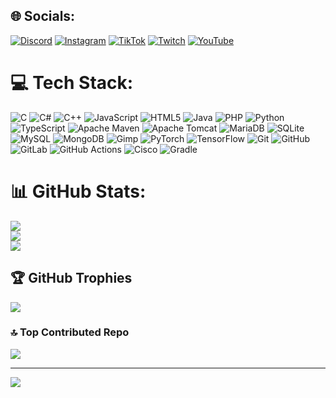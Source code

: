 
## 🌐 Socials:
[![Discord](https://img.shields.io/badge/Discord-%237289DA.svg?logo=discord&logoColor=white)](https://discord.gg/.alexer) [![Instagram](https://img.shields.io/badge/Instagram-%23E4405F.svg?logo=Instagram&logoColor=white)](https://instagram.com/alexer_off) [![TikTok](https://img.shields.io/badge/TikTok-%23000000.svg?logo=TikTok&logoColor=white)](https://tiktok.com/@alexer_v) [![Twitch](https://img.shields.io/badge/Twitch-%239146FF.svg?logo=Twitch&logoColor=white)](https://twitch.tv/alexer_v) [![YouTube](https://img.shields.io/badge/YouTube-%23FF0000.svg?logo=YouTube&logoColor=white)](https://youtube.com/@alexerv1) 

# 💻 Tech Stack:
![C](https://img.shields.io/badge/c-%2300599C.svg?style=flat&logo=c&logoColor=white) ![C#](https://img.shields.io/badge/c%23-%23239120.svg?style=flat&logo=csharp&logoColor=white) ![C++](https://img.shields.io/badge/c++-%2300599C.svg?style=flat&logo=c%2B%2B&logoColor=white) ![JavaScript](https://img.shields.io/badge/javascript-%23323330.svg?style=flat&logo=javascript&logoColor=%23F7DF1E) ![HTML5](https://img.shields.io/badge/html5-%23E34F26.svg?style=flat&logo=html5&logoColor=white) ![Java](https://img.shields.io/badge/java-%23ED8B00.svg?style=flat&logo=openjdk&logoColor=white) ![PHP](https://img.shields.io/badge/php-%23777BB4.svg?style=flat&logo=php&logoColor=white) ![Python](https://img.shields.io/badge/python-3670A0?style=flat&logo=python&logoColor=ffdd54) ![TypeScript](https://img.shields.io/badge/typescript-%23007ACC.svg?style=flat&logo=typescript&logoColor=white) ![Apache Maven](https://img.shields.io/badge/Apache%20Maven-C71A36?style=flat&logo=Apache%20Maven&logoColor=white) ![Apache Tomcat](https://img.shields.io/badge/apache%20tomcat-%23F8DC75.svg?style=flat&logo=apache-tomcat&logoColor=black) ![MariaDB](https://img.shields.io/badge/MariaDB-003545?style=flat&logo=mariadb&logoColor=white) ![SQLite](https://img.shields.io/badge/sqlite-%2307405e.svg?style=flat&logo=sqlite&logoColor=white) ![MySQL](https://img.shields.io/badge/mysql-4479A1.svg?style=flat&logo=mysql&logoColor=white) ![MongoDB](https://img.shields.io/badge/MongoDB-%234ea94b.svg?style=flat&logo=mongodb&logoColor=white) ![Gimp](https://img.shields.io/badge/Gimp-657D8B?style=flat&logo=gimp&logoColor=FFFFFF) ![PyTorch](https://img.shields.io/badge/PyTorch-%23EE4C2C.svg?style=flat&logo=PyTorch&logoColor=white) ![TensorFlow](https://img.shields.io/badge/TensorFlow-%23FF6F00.svg?style=flat&logo=TensorFlow&logoColor=white) ![Git](https://img.shields.io/badge/git-%23F05033.svg?style=flat&logo=git&logoColor=white) ![GitHub](https://img.shields.io/badge/github-%23121011.svg?style=flat&logo=github&logoColor=white) ![GitLab](https://img.shields.io/badge/gitlab-%23181717.svg?style=flat&logo=gitlab&logoColor=white) ![GitHub Actions](https://img.shields.io/badge/github%20actions-%232671E5.svg?style=flat&logo=githubactions&logoColor=white) ![Cisco](https://img.shields.io/badge/cisco-%23049fd9.svg?style=flat&logo=cisco&logoColor=black) ![Gradle](https://img.shields.io/badge/Gradle-02303A.svg?style=flat&logo=Gradle&logoColor=white)
# 📊 GitHub Stats:
![](https://github-readme-stats.vercel.app/api?username=AlexerCrafter&theme=dark&hide_border=false&include_all_commits=false&count_private=false)<br/>
![](https://github-readme-streak-stats.herokuapp.com/?user=AlexerCrafter&theme=dark&hide_border=false)<br/>
![](https://github-readme-stats.vercel.app/api/top-langs/?username=AlexerCrafter&theme=dark&hide_border=false&include_all_commits=false&count_private=false&layout=compact)

## 🏆 GitHub Trophies
![](https://github-profile-trophy.vercel.app/?username=AlexerCrafter&theme=radical&no-frame=false&no-bg=true&margin-w=4)

### 🔝 Top Contributed Repo
![](https://github-contributor-stats.vercel.app/api?username=AlexerCrafter&limit=5&theme=dark&combine_all_yearly_contributions=true)

---
[![](https://visitcount.itsvg.in/api?id=AlexerCrafter&icon=0&color=0)](https://visitcount.itsvg.in)

<!-- Proudly created with GPRM ( https://gprm.itsvg.in ) -->
